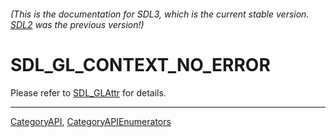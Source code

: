 ###### (This is the documentation for SDL3, which is the current stable version. [SDL2](https://wiki.libsdl.org/SDL2/) was the previous version!)
# SDL_GL_CONTEXT_NO_ERROR

Please refer to [SDL_GLAttr](SDL_GLAttr) for details.

----
[CategoryAPI](CategoryAPI), [CategoryAPIEnumerators](CategoryAPIEnumerators)

